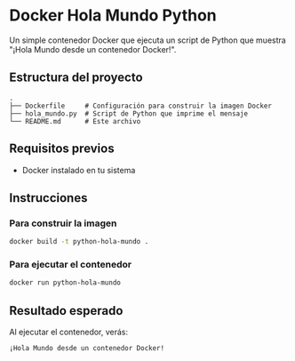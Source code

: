 # Docker Hola Mundo Python

Un simple contenedor Docker que ejecuta un script de Python que muestra "¡Hola Mundo desde un contenedor Docker!".

## Estructura del proyecto

```
.
├── Dockerfile     # Configuración para construir la imagen Docker
├── hola_mundo.py  # Script de Python que imprime el mensaje
└── README.md      # Este archivo
```

## Requisitos previos

- Docker instalado en tu sistema

## Instrucciones

### Para construir la imagen

```bash
docker build -t python-hola-mundo .
```

### Para ejecutar el contenedor

```bash
docker run python-hola-mundo
```

## Resultado esperado

Al ejecutar el contenedor, verás:
```
¡Hola Mundo desde un contenedor Docker!
```
